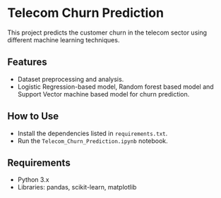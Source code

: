 # Telecom Churn Prediction
This project predicts the customer churn in the telecom sector using different machine learning techniques.

## Features
- Dataset preprocessing and analysis.
- Logistic Regression-based model, Random forest based model and Support Vector machine based model for churn prediction.

## How to Use
- Install the dependencies listed in `requirements.txt`.
- Run the `Telecom_Churn_Prediction.ipynb` notebook.

## Requirements
- Python 3.x
- Libraries: pandas, scikit-learn, matplotlib

